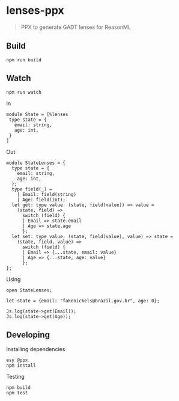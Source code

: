 # lenses-ppx

> PPX to generate GADT lenses for ReasonML

## Build

```
npm run build
```

## Watch

```
npm run watch
```

In

```reason
module State = [%lenses
 type state = {
   email: string,
   age: int,
 }
]
```

Out

```reason
module StateLenses = {
  type state = {
    email: string,
    age: int,
  };
  type field(_) =
    | Email: field(string)
    | Age: field(int);
  let get: type value. (state, field(value)) => value =
    (state, field) =>
      switch (field) {
      | Email => state.email
      | Age => state.age
      };
  let set: type value. (state, field(value), value) => state =
    (state, field, value) =>
      switch (field) {
      | Email => {...state, email: value}
      | Age => {...state, age: value}
      };
};
```

Using

```reason
open StateLenses;

let state = {email: "fakenickels@brazil.gov.br", age: 0};

Js.log(state->get(Email));
Js.log(state->get(Age));
```

## Developing

Installing dependencies

```
esy @ppx
npm install
```

Testing

```
npm build
npm test
```
